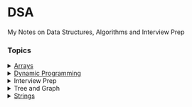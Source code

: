 # DSA

My Notes on Data Structures, Algorithms and Interview Prep

### Topics
<details>
<summary><a href="/Arrays">Arrays</a></summary>
</details>
<details>
<summary><a href="/Dynamic-Programming">Dynamic Programming</a></summary>
</details>
<details>
<summary>Interview Prep</summary>
  <ul>
    <li><a href="/Interview_prep/Adobe">Adobe</a></li>
    <li><a href="/Interview_prep/Goldman_Sachs">Goldman Sachs</a></li>
    <li><a href="/Interview_prep/Google">Google</a></li>
    <li><a href="#">Facebook</a></li>
  </ul>
</details>
<details>
<summary>Tree and Graph</summary>
  <ul>
    <li><a href="#">Tree</a></li>
    <li><a href="/Graphs">Graph</a></li>
 </ul>
</details>
<details>
<summary><a href="/Strings">Strings</a></summary>
</details>
